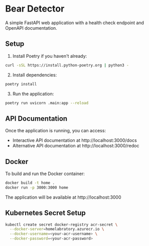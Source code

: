 # Bear Detector

A simple FastAPI web application with a health check endpoint and OpenAPI documentation.

## Setup

1. Install Poetry if you haven't already:
```bash
curl -sSL https://install.python-poetry.org | python3 -
```

2. Install dependencies:
```bash
poetry install
```

3. Run the application:
```bash
poetry run uvicorn .main:app --reload
```

## API Documentation

Once the application is running, you can access:
- Interactive API documentation at http://localhost:3000/docs
- Alternative API documentation at http://localhost:3000/redoc

## Docker

To build and run the Docker container:

```bash
docker build -t home .
docker run -p 3000:3000 home
```

The application will be available at http://localhost:3000

## Kubernetes Secret Setup

```bash
kubectl create secret docker-registry acr-secret \
  --docker-server=homelabratory.azurecr.io \
  --docker-username=<your-acr-username> \
  --docker-password=<your-acr-password>
```
